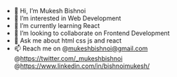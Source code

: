 - 👋 Hi, I’m Mukesh Bishnoi
- 👀 I’m interested in Web Development
- 🌱 I’m currently learning React
- 💞️ I’m looking to collaborate on Frontend Development
- 💬 Ask me about html css js and react
- 📫 Reach me on @mukeshbishnoi@gmail.com
                  @https://twitter.com/_mukeshbishnoi
                  @https://www.linkedin.com/in/bishnoimukesh/

<!---
bishnoimukesh/bishnoimukesh is a ✨ special ✨ repository because its `README.md` (this file) appears on your GitHub profile.
You can click the Preview link to take a look at your changes.
--->
